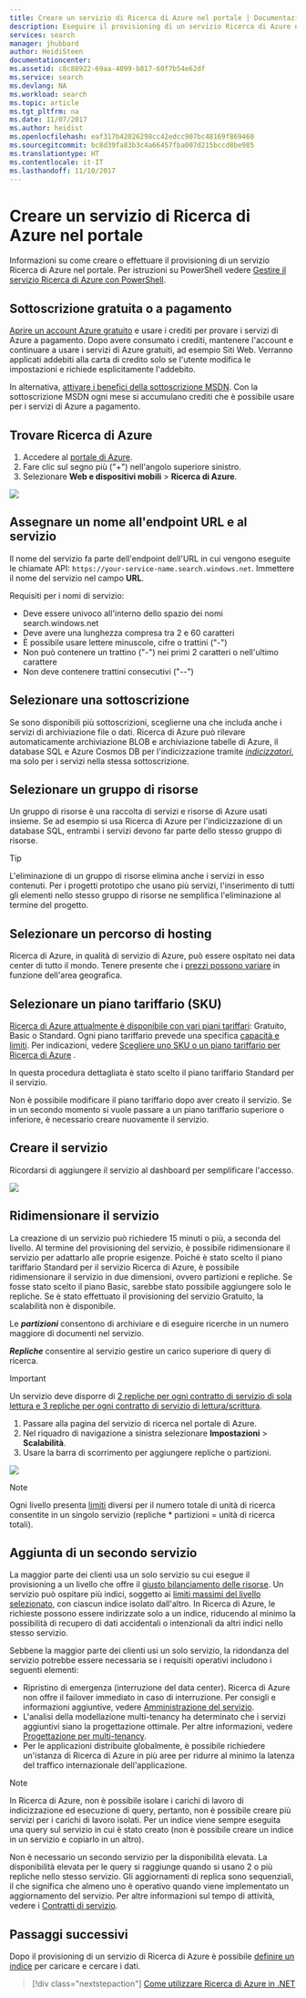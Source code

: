 ```yaml
---
title: Creare un servizio di Ricerca di Azure nel portale | Documentazione Microsoft
description: Eseguire il provisioning di un servizio Ricerca di Azure nel portale.
services: search
manager: jhubbard
author: HeidiSteen
documentationcenter: 
ms.assetid: c8c88922-69aa-4099-b817-60f7b54e62df
ms.service: search
ms.devlang: NA
ms.workload: search
ms.topic: article
ms.tgt_pltfrm: na
ms.date: 11/07/2017
ms.author: heidist
ms.openlocfilehash: eaf317b42026298cc42edcc907bc48169f869460
ms.sourcegitcommit: bc8d39fa83b3c4a66457fba007d215bccd8be985
ms.translationtype: HT
ms.contentlocale: it-IT
ms.lasthandoff: 11/10/2017
---
```

# <a name="create-an-azure-search-service-in-the-portal"></a>Creare un servizio di Ricerca di Azure nel portale

Informazioni su come creare o effettuare il provisioning di un servizio Ricerca di Azure nel portale. Per istruzioni su PowerShell vedere [Gestire il servizio Ricerca di Azure con PowerShell](search-manage-powershell.md).

## <a name="subscribe-free-or-paid"></a>Sottoscrizione gratuita o a pagamento

[Aprire un account Azure gratuito](https://azure.microsoft.com/pricing/free-trial/?WT.mc_id=A261C142F) e usare i crediti per provare i servizi di Azure a pagamento. Dopo avere consumato i crediti, mantenere l'account e continuare a usare i servizi di Azure gratuiti, ad esempio Siti Web. Verranno applicati addebiti alla carta di credito solo se l'utente modifica le impostazioni e richiede esplicitamente l'addebito.

In alternativa, [attivare i benefici della sottoscrizione MSDN](https://azure.microsoft.com/pricing/member-offers/msdn-benefits-details/?WT.mc_id=A261C142F). Con la sottoscrizione MSDN ogni mese si accumulano crediti che è possibile usare per i servizi di Azure a pagamento. 

## <a name="find-azure-search"></a>Trovare Ricerca di Azure
1. Accedere al [portale di Azure](https://portal.azure.com/).
2. Fare clic sul segno più ("+") nell'angolo superiore sinistro.
3. Selezionare **Web e dispositivi mobili** > **Ricerca di Azure**.

![](./media/search-create-service-portal/find-search3.png)

## <a name="name-the-service-and-url-endpoint"></a>Assegnare un nome all'endpoint URL e al servizio

Il nome del servizio fa parte dell'endpoint dell'URL in cui vengono eseguite le chiamate API: `https://your-service-name.search.windows.net`. Immettere il nome del servizio nel campo **URL**. 

Requisiti per i nomi di servizio:
   * Deve essere univoco all'interno dello spazio dei nomi search.windows.net
   * Deve avere una lunghezza compresa tra 2 e 60 caratteri
   * È possibile usare lettere minuscole, cifre o trattini ("-")
   * Non può contenere un trattino ("-") nei primi 2 caratteri o nell'ultimo carattere
   * Non deve contenere trattini consecutivi ("--")

## <a name="select-a-subscription"></a>Selezionare una sottoscrizione
Se sono disponibili più sottoscrizioni, sceglierne una che includa anche i servizi di archiviazione file o dati. Ricerca di Azure può rilevare automaticamente archiviazione BLOB e archiviazione tabelle di Azure, il database SQL e Azure Cosmos DB per l'indicizzazione tramite [*indicizzatori*](search-indexer-overview.md), ma solo per i servizi nella stessa sottoscrizione.

## <a name="select-a-resource-group"></a>Selezionare un gruppo di risorse
Un gruppo di risorse è una raccolta di servizi e risorse di Azure usati insieme. Se ad esempio si usa Ricerca di Azure per l'indicizzazione di un database SQL, entrambi i servizi devono far parte dello stesso gruppo di risorse.

> [!TIP]
> L'eliminazione di un gruppo di risorse elimina anche i servizi in esso contenuti. Per i progetti prototipo che usano più servizi, l'inserimento di tutti gli elementi nello stesso gruppo di risorse ne semplifica l'eliminazione al termine del progetto. 

## <a name="select-a-hosting-location"></a>Selezionare un percorso di hosting 
Ricerca di Azure, in qualità di servizio di Azure, può essere ospitato nei data center di tutto il mondo. Tenere presente che i [prezzi possono variare](https://azure.microsoft.com/pricing/details/search/) in funzione dell'area geografica.

## <a name="select-a-pricing-tier-sku"></a>Selezionare un piano tariffario (SKU)
[Ricerca di Azure attualmente è disponibile con vari piani tariffari](https://azure.microsoft.com/pricing/details/search/): Gratuito, Basic o Standard. Ogni piano tariffario prevede una specifica [capacità e limiti](search-limits-quotas-capacity.md). Per indicazioni, vedere [Scegliere uno SKU o un piano tariffario per Ricerca di Azure](search-sku-tier.md) .

In questa procedura dettagliata è stato scelto il piano tariffario Standard per il servizio.

Non è possibile modificare il piano tariffario dopo aver creato il servizio. Se in un secondo momento si vuole passare a un piano tariffario superiore o inferiore, è necessario creare nuovamente il servizio.

## <a name="create-your-service"></a>Creare il servizio

Ricordarsi di aggiungere il servizio al dashboard per semplificare l'accesso.

![](./media/search-create-service-portal/new-service3.png)

## <a name="scale-your-service"></a>Ridimensionare il servizio
La creazione di un servizio può richiedere 15 minuti o più, a seconda del livello. Al termine del provisioning del servizio, è possibile ridimensionare il servizio per adattarlo alle proprie esigenze. Poiché è stato scelto il piano tariffario Standard per il servizio Ricerca di Azure, è possibile ridimensionare il servizio in due dimensioni, ovvero partizioni e repliche. Se fosse stato scelto il piano Basic, sarebbe stato possibile aggiungere solo le repliche. Se è stato effettuato il provisioning del servizio Gratuito, la scalabilità non è disponibile.

Le ***partizioni*** consentono di archiviare e di eseguire ricerche in un numero maggiore di documenti nel servizio.

***Repliche*** consentire al servizio gestire un carico superiore di query di ricerca.

> [!Important]
> Un servizio deve disporre di [2 repliche per ogni contratto di servizio di sola lettura e 3 repliche per ogni contratto di servizio di lettura/scrittura](https://azure.microsoft.com/support/legal/sla/search/v1_0/).

1. Passare alla pagina del servizio di ricerca nel portale di Azure.
2. Nel riquadro di navigazione a sinistra selezionare **Impostazioni** > **Scalabilità**.
3. Usare la barra di scorrimento per aggiungere repliche o partizioni.

![](./media/search-create-service-portal/settings-scale.png)

> [!Note] 
> Ogni livello presenta [limiti](search-limits-quotas-capacity.md) diversi per il numero totale di unità di ricerca consentite in un singolo servizio (repliche * partizioni = unità di ricerca totali).

## <a name="when-to-add-a-second-service"></a>Aggiunta di un secondo servizio

La maggior parte dei clienti usa un solo servizio su cui esegue il provisioning a un livello che offre il [giusto bilanciamento delle risorse](search-sku-tier.md). Un servizio può ospitare più indici, soggetto ai [limiti massimi del livello selezionato](search-capacity-planning.md), con ciascun indice isolato dall'altro. In Ricerca di Azure, le richieste possono essere indirizzate solo a un indice, riducendo al minimo la possibilità di recupero di dati accidentali o intenzionali da altri indici nello stesso servizio.

Sebbene la maggior parte dei clienti usi un solo servizio, la ridondanza del servizio potrebbe essere necessaria se i requisiti operativi includono i seguenti elementi:

+ Ripristino di emergenza (interruzione del data center). Ricerca di Azure non offre il failover immediato in caso di interruzione. Per consigli e informazioni aggiuntive, vedere [Amministrazione del servizio](search-manage.md).
+ L'analisi della modellazione multi-tenancy ha determinato che i servizi aggiuntivi siano la progettazione ottimale. Per altre informazioni, vedere [Progettazione per multi-tenancy](search-modeling-multitenant-saas-applications.md).
+ Per le applicazioni distribuite globalmente, è possibile richiedere un'istanza di Ricerca di Azure in più aree per ridurre al minimo la latenza del traffico internazionale dell'applicazione.

> [!NOTE]
> In Ricerca di Azure, non è possibile isolare i carichi di lavoro di indicizzazione ed esecuzione di query, pertanto, non è possibile creare più servizi per i carichi di lavoro isolati. Per un indice viene sempre eseguita una query sul servizio in cui è stato creato (non è possibile creare un indice in un servizio e copiarlo in un altro).
>

Non è necessario un secondo servizio per la disponibilità elevata. La disponibilità elevata per le query si raggiunge quando si usano 2 o più repliche nello stesso servizio. Gli aggiornamenti di replica sono sequenziali, il che significa che almeno uno è operativo quando viene implementato un aggiornamento del servizio. Per altre informazioni sul tempo di attività, vedere i [Contratti di servizio](https://azure.microsoft.com/support/legal/sla/search/v1_0/).

## <a name="next-steps"></a>Passaggi successivi
Dopo il provisioning di un servizio di Ricerca di Azure è possibile [definire un indice](search-what-is-an-index.md) per caricare e cercare i dati. 

> [!div class="nextstepaction"]
> [Come utilizzare Ricerca di Azure in .NET](search-howto-dotnet-sdk.md)

